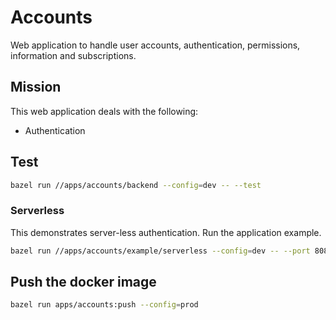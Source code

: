 # Accounts

Web application to handle user accounts, authentication, permissions, information and subscriptions.

## Mission

This web application deals with the following:

- Authentication

## Test

```bash
bazel run //apps/accounts/backend --config=dev -- --test
```

### Serverless

This demonstrates server-less authentication.
Run the application example.

```bash
bazel run //apps/accounts/example/serverless --config=dev -- --port 8081
```

## Push the docker image

```bash
bazel run apps/accounts:push --config=prod
```
